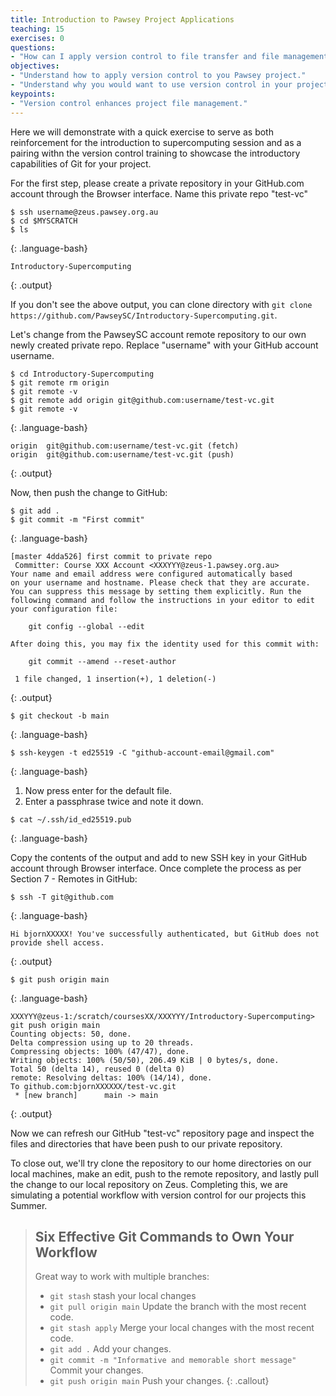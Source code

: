 ```yaml
---
title: Introduction to Pawsey Project Applications
teaching: 15
exercises: 0
questions:
- "How can I apply version control to file transfer and file management between my local and Pawsey systems?"
objectives:
- "Understand how to apply version control to you Pawsey project."
- "Understand why you would want to use version control in your project."
keypoints:
- "Version control enhances project file management."
---
```


Here we will demonstrate with a quick exercise to serve as both reinforcement for 
the introduction to supercomputing session and as a pairing withn the version control 
training to showcase the introductory capabilities of Git for your project.

For the first step, please create a private repository in your GitHub.com account through
the Browser interface. Name this private repo "test-vc"

~~~
$ ssh username@zeus.pawsey.org.au
$ cd $MYSCRATCH
$ ls
~~~
{: .language-bash}

~~~
Introductory-Supercomputing
~~~
{: .output}

If you don't see the above output, you can clone directory with 
`git clone https://github.com/PawseySC/Introductory-Supercomputing.git`.

Let's change from the PawseySC account remote repository to our 
own newly created private repo. Replace "username" with your 
GitHub account username.

~~~
$ cd Introductory-Supercomputing
$ git remote rm origin
$ git remote -v
$ git remote add origin git@github.com:username/test-vc.git
$ git remote -v
~~~
{: .language-bash}

~~~
origin	git@github.com:username/test-vc.git (fetch)
origin	git@github.com:username/test-vc.git (push)
~~~
{: .output}

Now, then push the change to GitHub:

~~~
$ git add .
$ git commit -m "First commit"
~~~
{: .language-bash}

~~~
[master 4dda526] first commit to private repo
 Committer: Course XXX Account <XXXYYY@zeus-1.pawsey.org.au>
Your name and email address were configured automatically based
on your username and hostname. Please check that they are accurate.
You can suppress this message by setting them explicitly. Run the
following command and follow the instructions in your editor to edit
your configuration file:

    git config --global --edit

After doing this, you may fix the identity used for this commit with:

    git commit --amend --reset-author

 1 file changed, 1 insertion(+), 1 deletion(-)
 ~~~
{: .output}

~~~
$ git checkout -b main
~~~
{: .language-bash}

~~~
$ ssh-keygen -t ed25519 -C "github-account-email@gmail.com"
~~~
{: .language-bash}

1. Now press enter for the default file.
2. Enter a passphrase twice and note it down.

~~~
$ cat ~/.ssh/id_ed25519.pub
~~~
{: .language-bash}

Copy the contents of the output and add to new SSH key in your GitHub account
through Browser interface. Once complete the process as per Section 7 - Remotes
 in GitHub:

~~~
$ ssh -T git@github.com
~~~
{: .language-bash}

~~~
Hi bjornXXXXX! You've successfully authenticated, but GitHub does not provide shell access.

~~~
{: .output}

~~~
$ git push origin main
~~~
{: .language-bash}

~~~
XXXYYY@zeus-1:/scratch/coursesXX/XXXYYY/Introductory-Supercomputing> git push origin main
Counting objects: 50, done.
Delta compression using up to 20 threads.
Compressing objects: 100% (47/47), done.
Writing objects: 100% (50/50), 206.49 KiB | 0 bytes/s, done.
Total 50 (delta 14), reused 0 (delta 0)
remote: Resolving deltas: 100% (14/14), done.
To github.com:bjornXXXXXX/test-vc.git
 * [new branch]      main -> main
~~~
{: .output}

Now we can refresh our GitHub "test-vc" repository page and inspect the files and directories that
have been push to our private repository.

To close out, we'll try clone the repository to our home directories on our local machines,
make an edit, push to the remote repository, and lastly pull the change to our local repository
on Zeus. Completing this, we are simulating a potential workflow with version control for our
projects this Summer.

> ## Six Effective Git Commands to Own Your Workflow 
>
> Great way to work with multiple branches:
> * `git stash` stash your local changes
> * `git pull origin main` Update the branch with the most recent code.
> * `git stash apply` Merge your local changes with the most recent code.
> * `git add .` Add your changes.
> * `git commit -m "Informative and memorable short message"` Commit your changes.
> * `git push origin main` Push your changes.
{: .callout}

